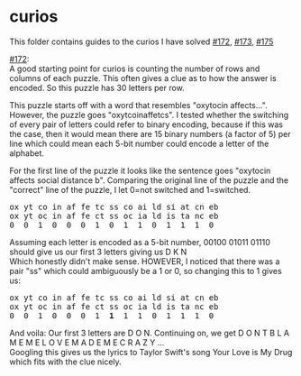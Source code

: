 # curios

This folder contains guides to the curios I have solved <a href="https://people.smp.uq.edu.au/MichaelBulmer/stuff/curio.php?id=172">#172</a>, <a href="https://people.smp.uq.edu.au/MichaelBulmer/stuff/curio.php?id=173">#173</a>, <a href="https://people.smp.uq.edu.au/MichaelBulmer/stuff/curio.php?id=175">#175</a>

<a href="https://people.smp.uq.edu.au/MichaelBulmer/stuff/curio.php?id=172">#172</a>:<br>
A good starting point for curios is counting the number of rows and columns of each puzzle. This often gives a clue as to how the answer is encoded. So this puzzle has 30 letters per row. 

This puzzle starts off with a word that resembles "oxytocin affects...". However, the puzzle goes "oxytcoinaffetcs". I tested whether the switching of every pair of letters could refer to binary encoding, because if this was the case, then it would mean there are 15 binary numbers (a factor of 5) per line which could mean each 5-bit number could encode a letter of the alphabet.

For the first line of the puzzle it looks like the sentence goes "oxytocin affects social distance b". Comparing the original line of the puzzle and the "correct" line of the puzzle, I let 0=not switched and 1=switched. 

<pre>
ox yt co in af fe tc ss co ai ld si at cn eb
ox yt oc in af fe ct ss oc ia ld is ta nc eb
0  0  1  0  0  0  1  0  1  1  0  1  1  1  0
</pre>

Assuming each letter is encoded as a 5-bit number, 00100 01011 01110 should give us our first 3 letters giving us D K N<br>
Which honestly didn't make sense. HOWEVER, I noticed that there was a pair "ss" which could ambiguously be a 1 or 0, so changing this to 1 gives us:

<pre>
ox yt co in af fe tc ss co ai ld si at cn eb
ox yt oc in af fe ct ss oc ia ld is ta nc eb
0  0  1  0  0  0  1  <b>1</b>  1  1  0  1  1  1  0
</pre>

And voila: Our first 3 letters are D O N. Continuing on, we get D O N T B L A M E M E L O V E M A D E M E C R A Z Y ...<br>
Googling this gives us the lyrics to Taylor Swift's song Your Love is My Drug which fits with the clue nicely.
